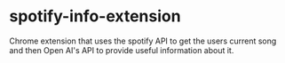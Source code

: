 # spotify-info-extension
Chrome extension that uses the spotify API to get the users current song and then Open AI's API to provide useful information about it.
